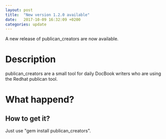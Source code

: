 ```yaml
---
layout: post
title:  "New version 1.2.0 available"
date:   2017-10-09 16:32:09 +0200
categories: update
---
```

A new release of publican_creators are now available.

# Description

publican_creators are a small tool for daily DocBook writers who are using the Redhat publican tool.

# What happend?

## How to get it?
Just use "gem install publican_creators".